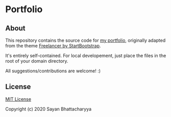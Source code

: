 # Portfolio

## About

This repository contains the source code for [my portfolio](https://sohamb03.me), originally adapted from the theme [Freelancer by StartBootstrap](https://startbootstrap.com/themes/freelancer/).

It's entirely self-contained. For local developement, just place the files in the root of your domain directory. 

All suggestions/contributions are welcome! :)

## License

[MIT License](LICENSE)

Copyright (c) 2020 Sayan Bhattacharyya
